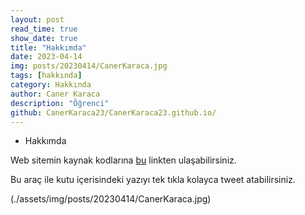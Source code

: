 ```yaml
---
layout: post
read_time: true
show_date: true
title: "Hakkımda"
date: 2023-04-14
img: posts/20230414/CanerKaraca.jpg
tags: [hakkında]
category: Hakkında
author: Caner Karaca
description: "Öğrenci"
github: CanerKaraca23/CanerKaraca23.github.io/
---
```

<ul><li>Hakkımda</li></ul>

Web sitemin kaynak kodlarına [bu](https://github.com/CanerKaraca23/CanerKaraca23.github.io) linkten ulaşabilirsiniz.

<tweet>Bu araç ile kutu içerisindeki yazıyı tek tıkla kolayca tweet atabilirsiniz.</tweet>

(./assets/img/posts/20230414/CanerKaraca.jpg)